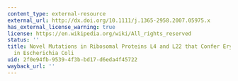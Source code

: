```yaml
---
content_type: external-resource
external_url: http://dx.doi.org/10.1111/j.1365-2958.2007.05975.x
has_external_license_warning: true
license: https://en.wikipedia.org/wiki/All_rights_reserved
status: ''
title: Novel Mutations in Ribosomal Proteins L4 and L22 that Confer Erythromycin Resistance
  in Escherichia Coli
uid: 2f0e94fb-9539-4f3b-bd17-d6eda4f45722
wayback_url: ''
---
```

